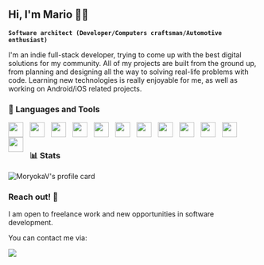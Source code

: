 ## Hi, I'm Mario 🙋‍♂

**`Software architect (Developer/Computers craftsman/Automotive enthusiast)`**

I'm an indie full-stack developer, trying to come up with the best digital solutions for my community. All of my projects are built from the ground up, from planning and designing all the way to solving real-life problems with code. Learning new technologies is really enjoyable for me, as well as working on Android/iOS related projects. 

### 🧰 Languages and Tools

<img align="left" width="30px" style="padding-right:10px;" src="https://cdn.jsdelivr.net/gh/devicons/devicon/icons/flutter/flutter-original.svg" />
<img align="left" width="30px" style="padding-right:10px;" src="https://cdn.jsdelivr.net/gh/devicons/devicon/icons/html5/html5-original.svg" />
<img align="left" width="30px" style="padding-right:10px;" src="https://cdn.jsdelivr.net/gh/devicons/devicon/icons/javascript/javascript-original.svg" />
<img align="left" width="30px" style="padding-right:10px;" src="https://cdn.jsdelivr.net/gh/devicons/devicon/icons/jquery/jquery-plain-wordmark.svg" />
<img align="left" width="30px" style="padding-right:10px;" src="https://cdn.jsdelivr.net/gh/devicons/devicon/icons/bootstrap/bootstrap-original.svg" />
<img align="left" width="30px" style="padding-right:10px;" src="https://cdn.jsdelivr.net/gh/devicons/devicon/icons/tailwindcss/tailwindcss-plain.svg" />
<img align="left" width="30px" style="padding-right:10px;" src="https://cdn.jsdelivr.net/gh/devicons/devicon/icons/react/react-original.svg" />
<img align="left" width="30px" style="padding-right:10px;" src="https://cdn.jsdelivr.net/gh/devicons/devicon/icons/python/python-original.svg" />
<img align="left" width="30px" style="padding-right:10px;" src="https://cdn.jsdelivr.net/gh/devicons/devicon/icons/nginx/nginx-original.svg" />
<img align="left" width="30px" style="padding-right:10px;" src="https://cdn.jsdelivr.net/gh/devicons/devicon/icons/mongodb/mongodb-original.svg" />
<img align="left" width="30px" style="padding-right:10px;" src="https://cdn.jsdelivr.net/gh/devicons/devicon/icons/linux/linux-original.svg" />
<img align="left" width="30px" style="padding-right:10px;" src="https://cdn.jsdelivr.net/gh/devicons/devicon/icons/vim/vim-original.svg" />
<br>

#

### 📊 Stats

<img alt="MoryokaV's profile card" src="https://github-readme-stats-sigma-five.vercel.app/api?username=moryokav&theme=default&show_icons=true&hide=contribs"/>

### Reach out! 🌟

I am open to freelance work and new opportunities in software development.

You can contact me via:

<a href="mailto:mariovlaviano2005@yahoo.com"> 
<img src="https://img.shields.io/static/v1?style=for-the-badge&message=Email&color=1971C2&logo=Yahoo!&logoColor=FFFFFF&label="</img> 
</a>
